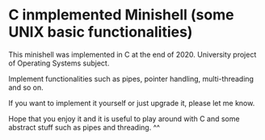 # C inmplemented Minishell (some UNIX basic functionalities)

This minishell was implemented in C at the end of 2020.
University project of Operating Systems subject.

Implement functionalities such as pipes, pointer handling, multi-threading and so on.

If you want to implement it yourself or just upgrade it, please let me know.

Hope that you enjoy it and it is useful to play around with C and some abstract stuff such as pipes and threading. ^^

